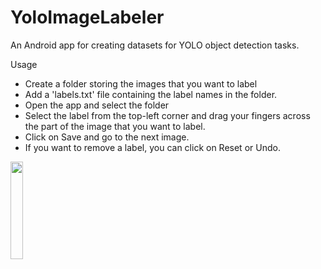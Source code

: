 # YoloImageLabeler
An Android app for creating datasets for YOLO object detection tasks.

Usage
- Create a folder storing the images that you want to label
- Add a 'labels.txt' file containing the label names in the folder.
- Open the app and select the folder
- Select the label from the top-left corner and drag your fingers across the part of the image that you want to label. 
- Click on Save and go to the next image.
- If you want to remove a label, you can click on Reset or Undo.

<img src="usage/Usage.gif" width="20%" height="20%" />
